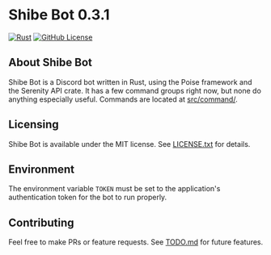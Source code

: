 # Shibe Bot 0.3.1

[![Rust](https://github.com/shibedrill/shibe-bot/actions/workflows/rust.yml/badge.svg)](https://github.com/shibedrill/shibe-bot/actions/workflows/rust.yml)
[![GitHub License](https://img.shields.io/github/license/shibedrill/shibe-bot)](LICENSE.txt)

## About Shibe Bot

Shibe Bot is a Discord bot written in Rust, using the Poise framework and the Serenity API crate. It has a few command groups right now, but none do anything especially useful. Commands are located at [src/command/](src/command/).

## Licensing

Shibe Bot is available under the MIT license. See [LICENSE.txt](LICENSE.txt) for details.

## Environment

The environment variable `TOKEN` must be set to the application's authentication token for the bot to run properly.

## Contributing

Feel free to make PRs or feature requests. See [TODO.md](TODO.md) for future features.
